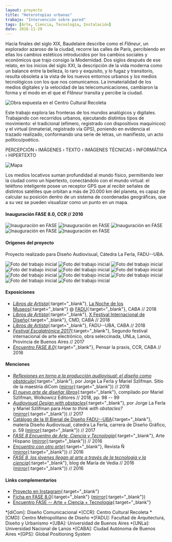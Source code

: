 ```yaml
---
layout: proyecto
title: "Heterotopías urbanas"
trabajo: "Intervención sobre pared"
tags: [Arte, Ciencia, Tecnología, Instalación]
date: 2016-11-29
---
```


Hacia finales del siglo XIX, Baudelaire describe como el *Flâneur*, un explorador azaroso de la ciudad, recorre las calles de París, percibiendo en ellas los cambios estéticos introducidos por los cambios sociales y económicos que trajo consigo la Modernidad. Dos siglos después de ese relato, en los inicios del siglo XXI, la descripción de la vida moderna como un balance entre la belleza, lo raro y exquisito, y lo fugaz y transitorio, resulta obsoleta a la vista de los nuevos entornos urbanos y los medios tecnológicos con los que nos comunicamos. La inmaterialidad de los medios digitales y la velocidad de las telecomunicaciones, cambiaron la forma y el modo en el que el *Flâneur* transita y percibe la ciudad.  

<img src="{{ site.baseurl }}/img/2016_heterotopías-1.jpg" alt="Obra expuesta en el Centro Cultural Recoleta" />

Este trabajo explora las fronteras de los mundos analógicos y digitales. Trabajando con recorridos urbanos, ejecutando distintos tipos de movimiento: el tradicional (efímero, registrado con dispositivos maquínicos) y el virtual (inmaterial, registrado vía GPS), poniendo en evidencia el trazado realizado, conformando una serie de letras, un manifiesto, un acto político/poético.  

PERCEPCIÓN  ›  IMÁGENES  ›  TEXTO  ›  IMÁGENES TÉCNICAS  ›  INFORMÁTICA  ›  HIPERTEXTO

<img src="{{ site.baseurl }}/img/2016_heterotopías-mapa.png" alt="Mapa" />

Los medios locativos suman profundidad al mundo físico, permitiendo leer la ciudad como un hipertexto, conectándolo con el mundo virtual: el teléfono inteligente posee un receptor GPS que al recibir señales de distintos satélites que orbitan a más de 20.000 km del planeta, es capaz de calcular su posición dentro de un sistema de coordenadas geográficas, que a su vez se pueden visualizar como un punto en un mapa.  

#### Inauguración FASE 8.0, CCR // 2016

<div class="carousel">
    <img src="{{ site.baseurl }}/img/2016_heterotopías-3.jpg" alt="Inauguración en FASE" />
    <img src="{{ site.baseurl }}/img/2016_heterotopías-4.jpg" alt="Inauguración en FASE" />
    <img src="{{ site.baseurl }}/img/2016_heterotopías-5.jpg" alt="Inauguración en FASE" />
    <img src="{{ site.baseurl }}/img/2016_heterotopías-6.jpg" alt="Inauguración en FASE" />
    <img src="{{ site.baseurl }}/img/2016_heterotopías-7.jpg" alt="Inauguración en FASE" />
</div>

#### Orígenes del proyecto
Proyecto realizado para Diseño Audiovisual, Cátedra La Ferla, FADU--UBA.

<div class="carousel">
    <img src="{{ site.baseurl }}/img/2016_heterotopías-proceso-02.jpg" alt="Foto del trabajo inicial" />
    <img src="{{ site.baseurl }}/img/2016_heterotopías-proceso-03.jpg" alt="Foto del trabajo inicial" />
    <img src="{{ site.baseurl }}/img/2016_heterotopías-proceso-04.jpg" alt="Foto del trabajo inicial" />
    <img src="{{ site.baseurl }}/img/2016_heterotopías-proceso-05.jpg" alt="Foto del trabajo inicial" />
    <img src="{{ site.baseurl }}/img/2016_heterotopías-proceso-06.jpg" alt="Foto del trabajo inicial" />
    <img src="{{ site.baseurl }}/img/2016_heterotopías-proceso-08.jpg" alt="Foto del trabajo inicial" />
    <img src="{{ site.baseurl }}/img/2016_heterotopías-proceso-09.jpg" alt="Foto del trabajo inicial" />
    <img src="{{ site.baseurl }}/img/2016_heterotopías-proceso-10.jpg" alt="Foto del trabajo inicial" />
    <img src="{{ site.baseurl }}/img/2016_heterotopías-proceso-11.jpg" alt="Foto del trabajo inicial" />
    <img src="{{ site.baseurl }}/img/2016_heterotopías-proceso-12.jpg" alt="Foto del trabajo inicial" />
    <img src="{{ site.baseurl }}/img/2016_heterotopías-proceso-13.jpg" alt="Foto del trabajo inicial" />
</div>

#### Exposiciones
- [*Libros de Artista*](https://www.facebook.com/expolibrosdeartista/){:target="_blank"}, [La Noche de los Museos](http://lanochedelosmuseos.gob.ar/2018/lnm/es/home){:target="_blank"} @ [FADU](http://comunica.fadu.uba.ar/noche-de-los-museos-2018/){:target="_blank"}, CABA // 2018
- [*Libros de Artista*](https://www.facebook.com/expolibrosdeartista/){:target="_blank"}, [X Festival Internacional de Diseño](http://www.buenosaires.gob.ar/cmd/fid){:target="_blank"}, CMD, CABA // 2018
- [*Libros de Artista*](https://www.instagram.com/expolibrosdeartista/){:target="_blank"}, FADU--UBA, CABA // 2018
- [*Festival Escalatrónica 2017*](http://www.unla.edu.ar/index.php/escalatronica/){:target="_blank"}, Segundo festival internacional de arte electrónico, obra seleccinada, UNLa, Lanús, Provincia de Buenos Aires // 2017
- [*Encuentro FASE 8.0*](https://web.facebook.com/EncuentroFASE/){:target="_blank"}, Pensar la praxis, CCR, CABA // 2016

#### Menciones
- [*Reflexiones en torno a la producción audiovisual: el diseño como obstáculo*](https://maestriadicom.org/articulos/reflexiones-en-torno-a-la-produccion-audiovisual-el-diseno-como-obstaculo/){:target="_blank"}, por Jorge La Ferla y Mariel Szlifman. Sitio de la maestría diCom ([mirror](https://web.archive.org/web/20180520215528/https://maestriadicom.org/articulos/reflexiones-en-torno-a-la-produccion-audiovisual-el-diseno-como-obstaculo/){:target="_blank"}) // 2018
- [*El nuevo arte de diseñar libros*](https://wolkowiczeditores.com.ar/product/arte-diseniar-libros/){:target="_blank"}, compilado por Mariel Szlifman, Wolkowicz Editores // 2018, pp. 98 -- 99
- [*Audiovisual Design with obstacles*](http://htwo.org/2017/08/15/laferla-szlifman/){:target="_blank"}, por Jorge La Ferla y Mariel Szlifman para *How to think with obstacles?* ([mirror](https://web.archive.org/web/20180105203413/http://htwo.org/2017/08/15/laferla-szlifman/){:target="_blank"}) // 2017
- [Catálogo de la III Bienal de Diseño FADU--UBA](https://docs.wixstatic.com/ugd/d57c39_9092016a3b6f4af0afa927d5d9998915.pdf){:target="_blank"}, materia Diseño Audiovisual, cátedra La Ferla, carrera de Diseño Gráfico, p. 59 ([mirror](https://web.archive.org/web/20181010023830/https://docs.wixstatic.com/ugd/d57c39_9092016a3b6f4af0afa927d5d9998915.pdf){:target="_blank"}) // 2017
- [*FASE 8 Encuentro de Arte, Ciencia y Tecnología*](http://artehispano.com.ar/FASE8_Encuentro_de_Arte_Ciencia_y_Tecnologia.html){:target="_blank"}, Arte Hispano ([mirror](https://web.archive.org/web/20180520215645/http://artehispano.com.ar/FASE8_Encuentro_de_Arte_Ciencia_y_Tecnologia.html){:target="_blank"}) // 2016
- [*Encuentro con otro arte*](http://www.clarin.com/arte/encuentro-arte_0_Hy-PlNkSg.html){:target="_blank"}, Revista Ñ ([mirror](https://web.archive.org/web/20170904011746/https://www.clarin.com/arte/encuentro-arte_0_Hy-PlNkSg.html){:target="_blank"}) // 2016
- [*FASE 8, los jóvenes llegan al arte a través de la tecnología y la ciencia*](http://blog.mariadevedia.net/fase-8-los-jovenes-llegan-al-arte-traves-la-tecnologia-la-ciencia/){:target="_blank"}, blog de María de Vedia // 2016 ([mirror](https://web.archive.org/web/20170904011915/http://blog.mariadevedia.net/fase-8-los-jovenes-llegan-al-arte-traves-la-tecnologia-la-ciencia/){:target="_blank"}) // 2016

#### Links complementarios
- [Proyecto en Instagram](https://www.instagram.com/heterotopias.urbanas/){:target="_blank"}
- [Ficha en FASE 8.0](http://encuentrofase.com.ar/node/97){:target="_blank"} ([mirror](https://web.archive.org/web/20161220010941/http://encuentrofase.com.ar/node/97){:target="_blank"})
- [Encuentro FASE -- Arte + Ciencia + Tecnología](http://encuentrofase.com.ar){:target="_blank"}

*[diCom]: Diseño Comunicacional
*[CCR]: Centro Cultural Recoleta
*[CMD]: Centro Metropolitano de Diseño
*[FADU]: Facultad de Arquitectura, Diseño y Urbanismo
*[UBA]: Universidad de Buenos Aires
*[UNLa]: Universidad Nacional de Lanús
*[CABA]: Ciudad Autónoma de Buenos Aires
*[GPS]: Global Positioning System
